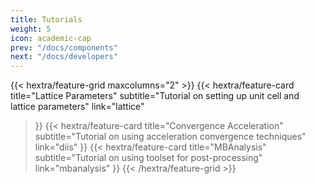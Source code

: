 ```yaml
---
title: Tutorials
weight: 5
icon: academic-cap
prev: "/docs/components"
next: "/docs/developers"
---
```


{{< hextra/feature-grid maxcolumns="2" >}}
  {{< hextra/feature-card
    title="Lattice Parameters"
    subtitle="Tutorial on setting up unit cell and lattice parameters"
    link="lattice"
  >}}
  {{< hextra/feature-card
    title="Convergence Acceleration"
    subtitle="Tutorial on using acceleration convergence techniques"
    link="diis"
  >}}
  {{< hextra/feature-card
    title="MBAnalysis"
    subtitle="Tutorial on using toolset for post-processing"
    link="mbanalysis"
  >}}
{{< /hextra/feature-grid >}}
